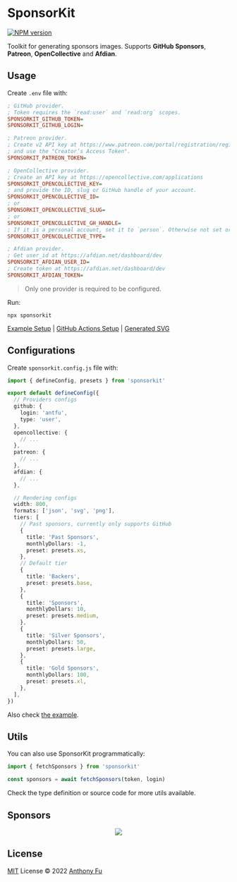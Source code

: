 # SponsorKit

[![NPM version](https://img.shields.io/npm/v/sponsorkit?color=a1b858&label=)](https://www.npmjs.com/package/sponsorkit)

Toolkit for generating sponsors images. Supports **GitHub Sponsors**, **Patreon**, **OpenCollective** and **Afdian**.

## Usage

Create `.env` file with:

```ini
; GitHub provider.
; Token requires the `read:user` and `read:org` scopes.
SPONSORKIT_GITHUB_TOKEN=
SPONSORKIT_GITHUB_LOGIN=

; Patreon provider.
; Create v2 API key at https://www.patreon.com/portal/registration/register-clients
; and use the "Creator’s Access Token".
SPONSORKIT_PATREON_TOKEN=

; OpenCollective provider.
; Create an API key at https://opencollective.com/applications
SPONSORKIT_OPENCOLLECTIVE_KEY=
; and provide the ID, slug or GitHub handle of your account.
SPONSORKIT_OPENCOLLECTIVE_ID=
; or
SPONSORKIT_OPENCOLLECTIVE_SLUG=
; or
SPONSORKIT_OPENCOLLECTIVE_GH_HANDLE=
; If it is a personal account, set it to `person`. Otherwise not set or set to `collective`
SPONSORKIT_OPENCOLLECTIVE_TYPE=

; Afdian provider.
; Get user_id at https://afdian.net/dashboard/dev
SPONSORKIT_AFDIAN_USER_ID=
; Create token at https://afdian.net/dashboard/dev
SPONSORKIT_AFDIAN_TOKEN=
```

> Only one provider is required to be configured.

Run:

```base
npx sponsorkit
```

[Example Setup](./example/) | [GitHub Actions Setup](https://github.com/antfu/static/blob/master/.github/workflows/scheduler.yml) | [Generated SVG](https://cdn.jsdelivr.net/gh/antfu/static/sponsors.svg)

## Configurations

Create `sponsorkit.config.js` file with:

```ts
import { defineConfig, presets } from 'sponsorkit'

export default defineConfig({
  // Providers configs
  github: {
    login: 'antfu',
    type: 'user',
  },
  opencollective: {
    // ...
  },
  patreon: {
    // ...
  },
  afdian: {
    // ...
  },

  // Rendering configs
  width: 800,
  formats: ['json', 'svg', 'png'],
  tiers: [
    // Past sponsors, currently only supports GitHub
    {
      title: 'Past Sponsors',
      monthlyDollars: -1,
      preset: presets.xs,
    },
    // Default tier
    {
      title: 'Backers',
      preset: presets.base,
    },
    {
      title: 'Sponsors',
      monthlyDollars: 10,
      preset: presets.medium,
    },
    {
      title: 'Silver Sponsors',
      monthlyDollars: 50,
      preset: presets.large,
    },
    {
      title: 'Gold Sponsors',
      monthlyDollars: 100,
      preset: presets.xl,
    },
  ],
})
```

Also check [the example](./example/).

## Utils

You can also use SponsorKit programmatically:

```ts
import { fetchSponsors } from 'sponsorkit'

const sponsors = await fetchSponsors(token, login)
```

Check the type definition or source code for more utils available.

## Sponsors

<p align="center">
  <a href="https://cdn.jsdelivr.net/gh/antfu/static/sponsors.svg">
    <img src='https://cdn.jsdelivr.net/gh/antfu/static/sponsors.svg'/>
  </a>
</p>

## License

[MIT](./LICENSE) License © 2022 [Anthony Fu](https://github.com/antfu)
